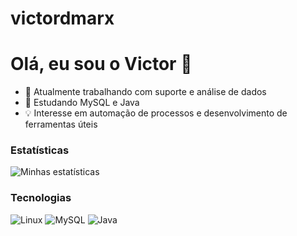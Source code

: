 # victordmarx
# Olá, eu sou o Victor 👋

- 🔭 Atualmente trabalhando com suporte e análise de dados
- 🌱 Estudando MySQL e Java
- 💡 Interesse em automação de processos e desenvolvimento de ferramentas úteis

### Estatísticas
![Minhas estatísticas](https://github-readme-stats.vercel.app/api?username=SEU_USUARIO&show_icons=true&theme=dracula)

### Tecnologias
![Linux](https://img.shields.io/badge/Linux-FCC624?style=for-the-badge&logo=linux&logoColor=black)
![MySQL](https://img.shields.io/badge/MySQL-005C84?style=for-the-badge&logo=mysql&logoColor=white)
![Java](https://img.shields.io/badge/Java-ED8B00?style=for-the-badge&logo=openjdk&logoColor=white)
